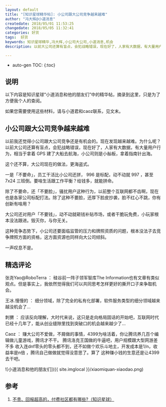 ```yaml
---
layout: default
title: "[知识星球精华帖]: 小公司跟大公司竞争越来越难"
author: "冯大辉@小道消息"
createdate: 2018/05/01 11:53:25
changedate: 2018/05/05 11:32:41
categories: 好货
tags:  好货
keywords: 知识星球精华,冯大辉,小公司大公司,小道消息,机会
description: 以前大公司还算有盲点，会犯战略错误，现在好了，人家有大数据，有大量用户行为，

---
```


* auto-gen TOC:
{:toc}

## 说明

以下内容是知识星球“小道消息和他的朋友们”中的精华帖，摘录到这里，只是为了方便我个人的查阅。

如果您需要使用这些材料，请与小道君和caoz联系，见文末。

## 小公司跟大公司竞争越来越难

以前我还觉得小公司跟大公司竞争还是有机会的。现在发现越来越难。为什么呢？以前大公司还算有盲点，会犯战略错误，现在好了，人家有大数据，有大量用户行为，相当于拿着 GPS 建了大船去航海，小公司则是小舢板，拿着指南针出海。 

这个还不算，大公司现在的做法，更海盗式。

一是「不要命」，员工干活比小公司还拼， 996 是标配，动不动就 997 ，甚至 7x24 三班倒。要啥生活跟工作平衡？给钱多，就能拼命。

除了不要命，还「不要脸」，骚扰用户这种行为，以前整个互联网都不齿啊，现在也是各家公司标配打法。除了这种不要脸，还厚下脸皮抄袭，脸不红心不跳，你有创新有啥用？

大公司还对用户「不要钱」，动不动就砸钱补贴市场，或者干脆玩免费，小玩家根本没法跟进。毁灭你，与你无关。

这种竞争态势下，小公司还要面临监管的压力和牌照资质的问题，根本没法子去竞争牌照方面的资格，这方面资源也同样向大公司倾斜。

一声叹息不是。

## 精选评论

张尧Yao@RoboTerra ： 硅谷前一阵子领军智库The Information也有文章有类似观点。但是事实上，我依然觉得我们可以共同思考怎样更好的撕开口子来争取机会。

王冰.慢慢的 ： 细分领域，除了完全的私有化部署，软件服务类型的细分领域越来越没机会了…

刺猬 ： 应该反向理解，大时代来说，这只是走向格局固话的开始吧，互联网时代已经十几年了，能从创业缝隙里找到突破口的机会越来越少了…

Caoz ： 赚大公司不爱做，不屑做的事情，4399为啥活着，你让腾讯养几百个编辑做儿童游戏，腾讯才不干。
腾讯洛克王国做的牛逼吧，用户规模跟大型网游差不多 收入连dnf零头的零头都不到，还不如做个欢乐斗地主，开发成本是1/n，收益率是n倍 ，腾讯自己做做就觉得没意思了。算了 这种赚小钱的生意还是让4399去干吧。

![小道消息和他的朋友们]({{ site.imglocal }}/xiaomiquan-xiaodao.png)

## 参考

1. [不贵、回报超高的，付费社区都有哪些?（知识星球）][1]

[1]: http://www.lijiaocn.com/%E5%A5%BD%E8%B4%A7/2018/04/25/fu-fei-she-que.html "不贵、回报超高的，付费社区都有哪些?（知识星球）" 
